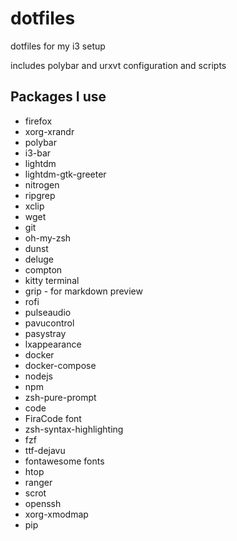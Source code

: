 # dotfiles
dotfiles for my i3 setup

includes polybar and urxvt configuration and scripts

## Packages I use

* firefox
* xorg-xrandr
* polybar
* i3-bar
* lightdm
* lightdm-gtk-greeter
* nitrogen
* ripgrep
* xclip
* wget
* git
* oh-my-zsh
* dunst
* deluge
* compton
* kitty terminal
* grip - for markdown preview
* rofi
* pulseaudio
* pavucontrol
* pasystray
* lxappearance
* docker
* docker-compose
* nodejs
* npm
* zsh-pure-prompt
* code
* FiraCode font
* zsh-syntax-highlighting
* fzf
* ttf-dejavu
* fontawesome fonts
* htop
* ranger
* scrot
* openssh
* xorg-xmodmap
* pip
